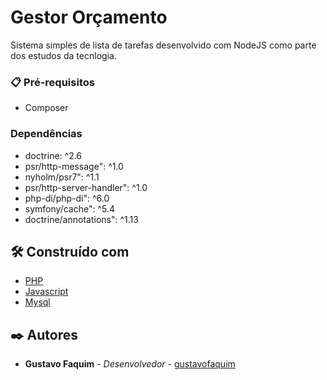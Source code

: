# Gestor Orçamento

Sistema simples de lista de tarefas desenvolvido com NodeJS como parte dos estudos da tecnlogia.

### 📋 Pré-requisitos

* Composer <br>

### Dependências
* doctrine: ^2.6 <br>
* psr/http-message": ^1.0 <br>
* nyholm/psr7": ^1.1 <br>
* psr/http-server-handler": ^1.0 <br>
* php-di/php-di": ^6.0 <br>
* symfony/cache": ^5.4 <br>
* doctrine/annotations": ^1.13 <br>


## 🛠️ Construído com


* [PHP](https://www.php.net/) 
* [Javascript](https://www.javascript.com/) 
* [Mysql](https://www.mysql.com/)


## ✒️ Autores

* **Gustavo Faquim** - *Desenvolvedor* - [gustavofaquim](https://github.com/gustavofaquim)
